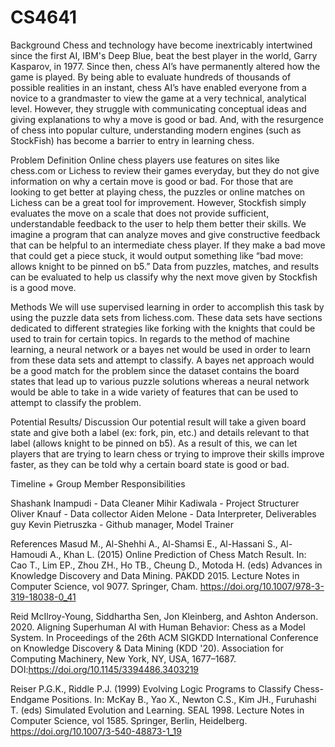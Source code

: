 # CS4641
Background
Chess and technology have become inextricably intertwined since the first AI, IBM's Deep Blue, beat the best player in the world, Garry Kasparov, in 1977. Since then, chess AI’s have permanently altered how the game is played. By being able to evaluate hundreds of thousands of possible realities in an instant, chess AI’s have enabled everyone from a novice to a grandmaster to view the game at a very technical, analytical level. However, they struggle with communicating conceptual ideas and giving explanations to why a move is good or bad. And, with the resurgence of chess into popular culture, understanding modern engines (such as StockFish) has become a barrier to entry in learning chess.

Problem Definition
Online chess players use features on sites like chess.com or Lichess to review their games everyday, but they do not give information on why a certain move is good or bad. For those that are looking to get better at playing chess, the puzzles or online matches on Lichess can be a great tool for improvement. However, Stockfish simply evaluates the move on a scale that does not provide sufficient, understandable feedback to the user to help them better their skills.
We imagine a program that can analyze moves and give constructive feedback that can be helpful to an intermediate chess player. If they make a bad move that could get a piece stuck, it would output something like “bad move: allows knight to be pinned on b5.” Data from puzzles, matches, and results can be evaluated to help us classify why the next move given by Stockfish is a good move.

Methods
We will use supervised learning in order to accomplish this task by using the puzzle data sets from lichess.com. These data sets have sections dedicated to different strategies like forking with the knights that could be used to train for certain topics. In regards to the method of machine learning, a neural network or a bayes net would be used in order to learn from these data sets and attempt to classify. A bayes net approach would be a good match for the problem since the dataset contains the board states that lead up to various puzzle solutions whereas a neural network would be able to take in a wide variety of features that can be used to attempt to classify the problem. 

Potential Results/ Discussion
Our potential result will take a given board state and give both a label (ex: fork, pin, etc.) and details relevant to that label (allows knight to be pinned on b5). As a result of this, we can let players that are trying to learn chess or trying to improve their skills improve faster, as they can be told why a certain board state is good or bad.

Timeline + Group Member Responsibilities



Shashank Inampudi - Data Cleaner
Mihir Kadiwala - Project Structurer
Oliver Knauf - Data collector
Aiden Melone - Data Interpreter, Deliverables guy
Kevin Pietruszka - Github manager, Model Trainer




References
Masud M., Al-Shehhi A., Al-Shamsi E., Al-Hassani S., Al-Hamoudi A., Khan L. (2015) Online Prediction of Chess Match Result. In: Cao T., Lim EP., Zhou ZH., Ho TB., Cheung D., Motoda H. (eds) Advances in Knowledge Discovery and Data Mining. PAKDD 2015. Lecture Notes in Computer Science, vol 9077. Springer, Cham. https://doi.org/10.1007/978-3-319-18038-0_41

Reid McIlroy-Young, Siddhartha Sen, Jon Kleinberg, and Ashton Anderson. 2020. Aligning Superhuman AI with Human Behavior: Chess as a Model System. In Proceedings of the 26th ACM SIGKDD International Conference on Knowledge Discovery & Data Mining (KDD '20). Association for Computing Machinery, New York, NY, USA, 1677–1687. DOI:https://doi.org/10.1145/3394486.3403219

Reiser P.G.K., Riddle P.J. (1999) Evolving Logic Programs to Classify Chess-Endgame Positions. In: McKay B., Yao X., Newton C.S., Kim JH., Furuhashi T. (eds) Simulated Evolution and Learning. SEAL 1998. Lecture Notes in Computer Science, vol 1585. Springer, Berlin, Heidelberg. https://doi.org/10.1007/3-540-48873-1_19
